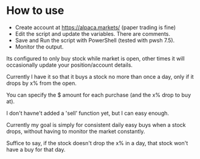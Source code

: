 # How to use

* Create account at https://alpaca.markets/ (paper trading is fine)
* Edit the script and update the variables. There are comments.
* Save and Run the script with PowerShell (tested with pwsh 7.5).
* Monitor the output.

Its configured to only buy stock while market is open, other times it will occasionally update your position/account details.

Currently I have it so that it buys a stock no more than once a day, only if it drops by x% from the open.

You can specify the $ amount for each purchase (and the x% drop to buy at).

I don't havne't added a 'sell' function yet, but I can easy enough.

Currently my goal is simply for consistent daily easy buys when a stock drops, without having to monitor the market constantly. 

Suffice to say, if the stock doesn't drop the x% in a day, that stock won't have a buy for that day.
